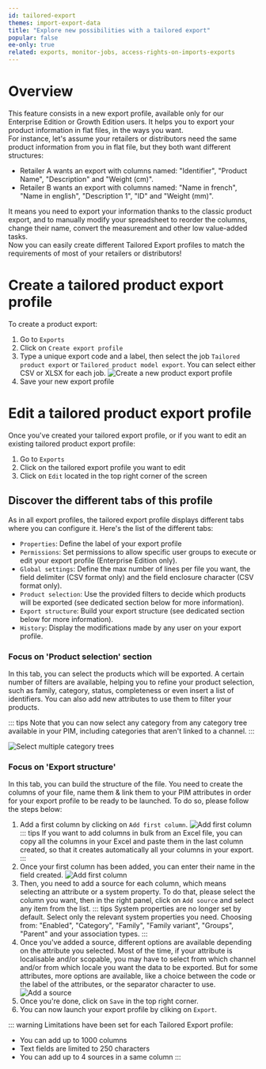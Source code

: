 ```yaml
---
id: tailored-export
themes: import-export-data
title: "Explore new possibilities with a tailored export"
popular: false
ee-only: true
related: exports, monitor-jobs, access-rights-on-imports-exports
---
```


# Overview

This feature consists in a new export profile, available only for our Enterprise Edition or Growth Edition users.
It helps you to export your product information in flat files, in the ways you want.  
For instance, let's assume your retailers or distributors need the same product information from you in flat file, but they both want different structures:  
* Retailer A wants an export with columns named: "Identifier", "Product Name", "Description" and "Weight (cm)".
* Retailer B wants an export with columns named: "Name in french", "Name in english", "Description 1", "ID" and "Weight (mm)".  

It means you need to export your information thanks to the classic product export, and to manually modify your spreadsheet to reorder the columns, change their name, convert the measurement and other low value-added tasks.  
Now you can easily create different Tailored Export profiles to match the requirements of most of your retailers or distributors!

# Create a tailored product export profile

To create a product export:
1. Go to `Exports`
1. Click on `Create export profile`
1. Type a unique export code and a label, then select the job `Tailored product export` or `Tailored product model export`. You can select either CSV or XLSX for each job.
![Create a new product export profile](../img/TailoredExport_Create-export-profile.png)
1. Save your new export profile

# Edit a tailored product export profile

Once you've created your tailored export profile, or if you want to edit an existing tailored product export profile:
1. Go to `Exports`
1. Click on the tailored export profile you want to edit
1. Click on `Edit` located in the top right corner of the screen  

## Discover the different tabs of this profile

As in all export profiles, the tailored export profile displays different tabs where you can configure it. Here's the list of the different tabs:

* `Properties`: Define the label of your export profile
* `Permissions`: Set permissions to allow specific user groups to execute or edit your export profile (Enterprise Edition only).
* `Global settings`: Define the max number of lines per file you want, the field delimiter (CSV format only) and the field enclosure character (CSV format only).
* `Product selection`: Use the provided filters to decide which products will be exported (see dedicated section below for more information).
* `Export structure`: Build your export structure (see dedicated section below for more information).
* `History`: Display the modifications made by any user on your export profile.


### Focus on 'Product selection' section

In this tab, you can select the products which will be exported.
A certain number of filters are available, helping you to refine your product selection, such as family, category, status, completeness or even insert a list of identifiers. You can also add new attributes to use them to filter your products.

::: tips
Note that you can now select any category from any category tree available in your PIM, including categories that aren't linked to a channel.
:::

![Select multiple category trees](../img/TailoredExport_Select-categories.png)

### Focus on 'Export structure'

In this tab, you can build the structure of the file.
You need to create the columns of your file, name them & link them to your PIM attributes in order for your export profile to be ready to be launched.
To do so, please follow the steps below:
1.  Add a first column by clicking on `Add first column`.
![Add first column](../img/TailoredExport_Add-first-column.png)  
::: tips
If you want to add columns in bulk from an Excel file, you can copy all the columns in your Excel and paste them in the last column created, so that it creates automatically all your columns in your export.
:::
1.  Once your first column has been added, you can enter their name in the field created.
![Add first column](../img/TailoredExport_Column-headers.png)
1.  Then, you need to add a source for each column, which means selecting an attribute or a system property. To do that, please select the column you want, then in the right panel, click on `Add source` and select any item from the list.
::: tips
System properties are no longer set by default. Select only the relevant system properties you need. Choosing from: "Enabled", "Category", "Family", "Family variant", "Groups", "Parent" and your association types.
:::
1. Once you've added a source, different options are available depending on the attribute you selected. Most of the time, if  your attribute is localisable and/or scopable, you may have to select from which channel and/or from which locale you want the data to be exported. But for some attributes, more options are available, like a choice between the code or the label of the attributes, or the separator character to use.
![Add a source](../img/TailoredExport_Add-source.gif)
1.  Once you're done, click on `Save` in the top right corner.
1.  You can now launch your export profile by cliking on `Export`.

::: warning
Limitations have been set for each Tailored Export profile:
* You can add up to 1000 columns
* Text fields are limited to 250 characters
* You can add up to 4 sources in a same column
:::
